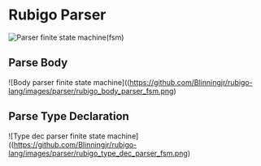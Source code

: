# Rubigo Parser
![Parser finite state machine(fsm)](https://github.com/Blinningjr/rubigo-lang/images/parser/rubigo_parser_fsm.png)

## Parse Body
![Body parser finite state machine]((https://github.com/Blinningjr/rubigo-lang/images/parser/rubigo_body_parser_fsm.png)

## Parse Type Declaration
![Type dec parser finite state machine]((https://github.com/Blinningjr/rubigo-lang/images/parser/rubigo_type_dec_parser_fsm.png)
